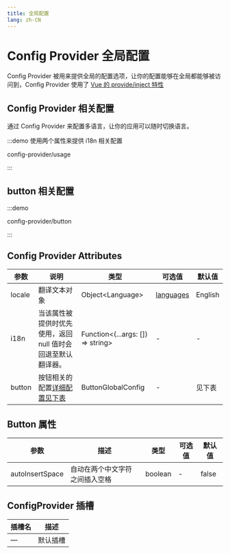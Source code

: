 ```yaml
---
title: 全局配置
lang: zh-CN
---
```


# Config Provider 全局配置

Config Provider 被用来提供全局的配置选项，让你的配置能够在全局都能够被访问到，Config Provider 使用了 [Vue 的 provide/inject 特性](https://v3.vuejs.org/guide/composition-api-provide-inject.html#reactivity)

## Config Provider 相关配置

通过 Config Provider 来配置多语言，让你的应用可以随时切换语言。

:::demo 使用两个属性来提供 i18n 相关配置

config-provider/usage

:::

## button 相关配置

:::demo

config-provider/button

:::

## Config Provider Attributes

| 参数   | 说明                                                         | 类型                                 | 可选值                                                                                | 默认值  |
| ------ | ------------------------------------------------------------ | ------------------------------------ | ------------------------------------------------------------------------------------- | ------- |
| locale | 翻译文本对象                                                 | Object\<Language\>                   | [languages](https://github.com/element-pro/element-pro/tree/dev/packages/locale/lang) | English |
| i18n   | 当该属性被提供时优先使用，返回 null 值时会回退至默认翻译器。 | Function\<(...args: []) =\> string\> | -                                                                                     | -       |
| button | 按钮相关的配置[详细配置见下表](#button-属性)                 | ButtonGlobalConfig                   | -                                                                                     | 见下表  |

## Button 属性

| 参数            | 描述                           | 类型    | 可选值 | 默认值 |
| --------------- | ------------------------------ | ------- | ------ | ------ |
| autoInsertSpace | 自动在两个中文字符之间插入空格 | boolean | -      | false  |

## ConfigProvider 插槽

| 插槽名 | 描述     |
| ------ | -------- |
| —      | 默认插槽 |
